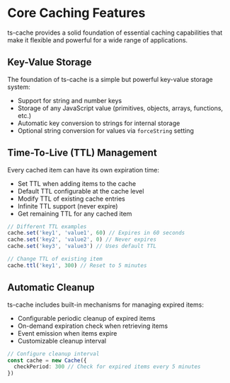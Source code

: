 # Core Caching Features

ts-cache provides a solid foundation of essential caching capabilities that make it flexible and powerful for a wide range of applications.

## Key-Value Storage

The foundation of ts-cache is a simple but powerful key-value storage system:

- Support for string and number keys
- Storage of any JavaScript value (primitives, objects, arrays, functions, etc.)
- Automatic key conversion to strings for internal storage
- Optional string conversion for values via `forceString` setting

## Time-To-Live (TTL) Management

Every cached item can have its own expiration time:

- Set TTL when adding items to the cache
- Default TTL configurable at the cache level
- Modify TTL of existing cache entries
- Infinite TTL support (never expire)
- Get remaining TTL for any cached item

```typescript
// Different TTL examples
cache.set('key1', 'value1', 60) // Expires in 60 seconds
cache.set('key2', 'value2', 0) // Never expires
cache.set('key3', 'value3') // Uses default TTL

// Change TTL of existing item
cache.ttl('key1', 300) // Reset to 5 minutes
```

## Automatic Cleanup

ts-cache includes built-in mechanisms for managing expired items:

- Configurable periodic cleanup of expired items
- On-demand expiration check when retrieving items
- Event emission when items expire
- Customizable cleanup interval

```typescript
// Configure cleanup interval
const cache = new Cache({
  checkPeriod: 300 // Check for expired items every 5 minutes
})
```
